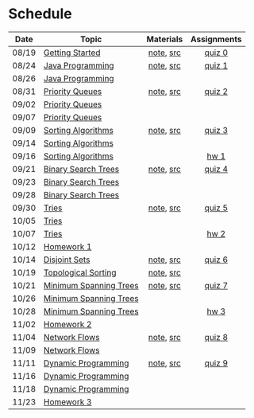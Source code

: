 # Schedule

| Date | Topic | Materials | Assignments |
|:---:|---|:---:|:---:|
|08/19| [Getting Started](syllabus.md) | [note](https://emorynlp.gitbook.io/dsa-java/getting-started), [src](../src/main/java/edu/emory/cs/utils) | [quiz 0](quizzes.md#quiz-0) |
|08/24| [Java Programming]() | [note](https://emorynlp.gitbook.io/dsa-java/java-essentials), [src](../src/main/java/edu/emory/cs/algebraic) | [quiz 1](quizzes.md#quiz-1) |
|08/26| [Java Programming]() | | |
|08/31| [Priority Queues]() | [note](https://emorynlp.gitbook.io/dsa-java/priority-queues), [src](../src/main/java/edu/emory/cs/queue) | [quiz 2](quizzes.md#quiz-2) |
|09/02| [Priority Queues]() | | |
|09/07| [Priority Queues]() | | |
|09/09| [Sorting Algorithms]() | [note](https://emorynlp.gitbook.io/dsa-java/sorting-algorithms), [src](../src/main/java/edu/emory/cs/sort) | [quiz 3](quizzes.md#quiz-3) |
|09/14| [Sorting Algorithms]() | | |
|09/16| [Sorting Algorithms]() | | [hw 1](hw_hybrid_sort.md) |
|09/21| [Binary Search Trees]() | [note](https://emorynlp.gitbook.io/dsa-java/binary-search-trees), [src](../src/main/java/edu/emory/cs/tree) | [quiz 4](quizzes.md#quiz-4) | 
|09/23| [Binary Search Trees]() | | |
|09/28| [Binary Search Trees]() | | | 
|09/30| [Tries]() | [note](https://emorynlp.gitbook.io/dsa-java/tries), [src](../src/main/java/edu/emory/cs/trie) | [quiz 5](quizzes.md#quiz-5) |
|10/05| [Tries]() | | |
|10/07| [Tries]() | | [hw 2](hw_autocomplete.md) |
|10/12| [Homework 1]() | | | 
|10/14| [Disjoint Sets]() | [note](https://emorynlp.gitbook.io/dsa-java/disjoint-sets), [src](../src/main/java/edu/emory/cs/set) | [quiz 6](quizzes.md#quiz-6) |
|10/19| [Topological Sorting]() | [note](https://emorynlp.gitbook.io/dsa-java/topological-sorting), [src](../src/main/java/edu/emory/cs/graph/sort) | |
|10/21| [Minimum Spanning Trees]() | [note](https://emorynlp.gitbook.io/dsa-java/minimum-spanning-trees), [src](../src/main/java/edu/emory/cs/graph/span) | [quiz 7](quizzes.md#quiz-7) |
|10/26| [Minimum Spanning Trees]() | | |
|10/28| [Minimum Spanning Trees]() | | [hw 3]() |
|11/02| [Homework 2]() | | |
|11/04| [Network Flows]() | [note](https://emorynlp.gitbook.io/dsa-java/network-flows), [src](../src/main/java/edu/emory/cs/graph/flow) | [quiz 8](quizzes.md#quiz-8) |
|11/09| [Network Flows]() | | |
|11/11| [Dynamic Programming]() | [note](https://emorynlp.gitbook.io/dsa-java/dynamic-programming), [src](../src/main/java/edu/emory/cs/dynamic) | [quiz 9](quizzes.md#quiz-9) | 
|11/16| [Dynamic Programming]() | | |
|11/18| [Dynamic Programming]() | | |
|11/23| [Homework 3]() | | |

<!-- [Shortest Path Algorithms]() | [md](), [pdf](shortest_path_algorithms.pdf), [src](../src/main/java/edu/emory/cs/graph/path/) | [quiz 8](quizzes.md#quiz-8) | -->
<!-- [Binary Search Trees]() | [md](binary_search_trees.md), [pdf](binary_search_trees.pdf), [src](../src/main/java/edu/emory/cs/tree/) | |  -->
<!-- [Homework 3]() |  | [hw 4]() | -->
